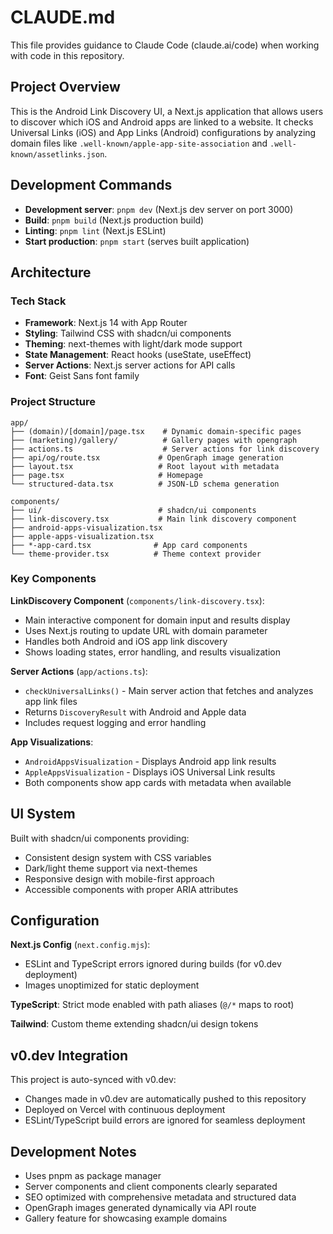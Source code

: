 # CLAUDE.md

This file provides guidance to Claude Code (claude.ai/code) when working with code in this repository.

## Project Overview

This is the Android Link Discovery UI, a Next.js application that allows users to discover which iOS and Android apps are linked to a website. It checks Universal Links (iOS) and App Links (Android) configurations by analyzing domain files like `.well-known/apple-app-site-association` and `.well-known/assetlinks.json`.

## Development Commands

- **Development server**: `pnpm dev` (Next.js dev server on port 3000)
- **Build**: `pnpm build` (Next.js production build)
- **Linting**: `pnpm lint` (Next.js ESLint)
- **Start production**: `pnpm start` (serves built application)

## Architecture

### Tech Stack
- **Framework**: Next.js 14 with App Router
- **Styling**: Tailwind CSS with shadcn/ui components
- **Theming**: next-themes with light/dark mode support
- **State Management**: React hooks (useState, useEffect)
- **Server Actions**: Next.js server actions for API calls
- **Font**: Geist Sans font family

### Project Structure
```
app/
├── (domain)/[domain]/page.tsx    # Dynamic domain-specific pages
├── (marketing)/gallery/          # Gallery pages with opengraph
├── actions.ts                    # Server actions for link discovery
├── api/og/route.tsx             # OpenGraph image generation
├── layout.tsx                   # Root layout with metadata
├── page.tsx                     # Homepage
└── structured-data.tsx          # JSON-LD schema generation

components/
├── ui/                          # shadcn/ui components
├── link-discovery.tsx           # Main link discovery component
├── android-apps-visualization.tsx
├── apple-apps-visualization.tsx
├── *-app-card.tsx              # App card components
└── theme-provider.tsx          # Theme context provider
```

### Key Components

**LinkDiscovery Component** (`components/link-discovery.tsx`):
- Main interactive component for domain input and results display
- Uses Next.js routing to update URL with domain parameter
- Handles both Android and iOS app link discovery
- Shows loading states, error handling, and results visualization

**Server Actions** (`app/actions.ts`):
- `checkUniversalLinks()` - Main server action that fetches and analyzes app link files
- Returns `DiscoveryResult` with Android and Apple data
- Includes request logging and error handling

**App Visualizations**:
- `AndroidAppsVisualization` - Displays Android app link results
- `AppleAppsVisualization` - Displays iOS Universal Link results
- Both components show app cards with metadata when available

## UI System

Built with shadcn/ui components providing:
- Consistent design system with CSS variables
- Dark/light theme support via next-themes
- Responsive design with mobile-first approach
- Accessible components with proper ARIA attributes

## Configuration

**Next.js Config** (`next.config.mjs`):
- ESLint and TypeScript errors ignored during builds (for v0.dev deployment)
- Images unoptimized for static deployment

**TypeScript**: Strict mode enabled with path aliases (`@/*` maps to root)

**Tailwind**: Custom theme extending shadcn/ui design tokens

## v0.dev Integration

This project is auto-synced with v0.dev:
- Changes made in v0.dev are automatically pushed to this repository
- Deployed on Vercel with continuous deployment
- ESLint/TypeScript build errors are ignored for seamless deployment

## Development Notes

- Uses pnpm as package manager
- Server components and client components clearly separated
- SEO optimized with comprehensive metadata and structured data
- OpenGraph images generated dynamically via API route
- Gallery feature for showcasing example domains